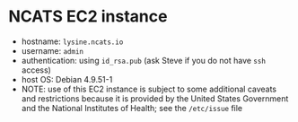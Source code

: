 # NCATS EC2 instance

- hostname: `lysine.ncats.io`
- username: `admin`
- authentication: using `id_rsa.pub` (ask Steve if you do not have `ssh` access)
- host OS: Debian 4.9.51-1
- NOTE: use of this EC2 instance is subject to some additional caveats and
restrictions because it is provided by the United States Government and the
National Institutes of Health; see the `/etc/issue` file

